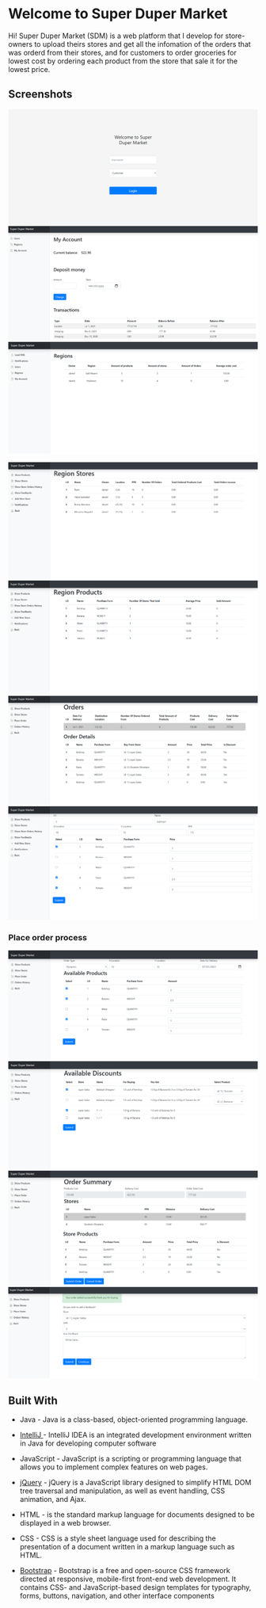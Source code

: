 ﻿# Welcome to Super Duper Market
Hi!
Super Duper Market (SDM) is a web platform that I develop for store-owners to upload theirs stores and get all the infomation of the orders that was orderd from their stores, and for customers to order groceries for lowest cost by ordering each product from the store that sale it for the lowest price. 

## Screenshots


![Login Page](Screenshots/login.png)
![Dashborad Page](Screenshots/userAccount.png)
![Dashborad Page](Screenshots/regions.png)

![User Page](Screenshots/regionStores.png)
![User Page](Screenshots/regionProducts.png)
![User Page](Screenshots/ordersHistory.png)
![User Page](Screenshots/addNewStore.png)

### Place order process
![User Page](Screenshots/chooseProducts.png)
![User Page](Screenshots/chooseDiscounts.png)
![User Page](Screenshots/orderSummary.png)
![User Page](Screenshots/feedback.png)


## Built With

* Java - Java is a class-based, object-oriented programming language.
* [IntelliJ ](https://www.jetbrains.com/idea/) - IntelliJ IDEA is an integrated development environment written in Java for developing computer software

* JavaScript  - JavaScript is a scripting or programming language that allows you to implement complex features on web pages.
* [jQuery](https://jquery.com/) - jQuery is a JavaScript library designed to simplify HTML DOM tree traversal and manipulation, as well as event handling, CSS animation, and Ajax.

* HTML -  is the standard markup language for documents designed to be displayed in a web browser.
* CSS - CSS is a style sheet language used for describing the presentation of a document written in a markup language such as HTML.

* [Bootstrap](https://getbootstrap.com/) - Bootstrap is a free and open-source CSS framework directed at responsive, mobile-first front-end web development. It contains CSS- and JavaScript-based design templates for typography, forms, buttons, navigation, and other interface components


```
